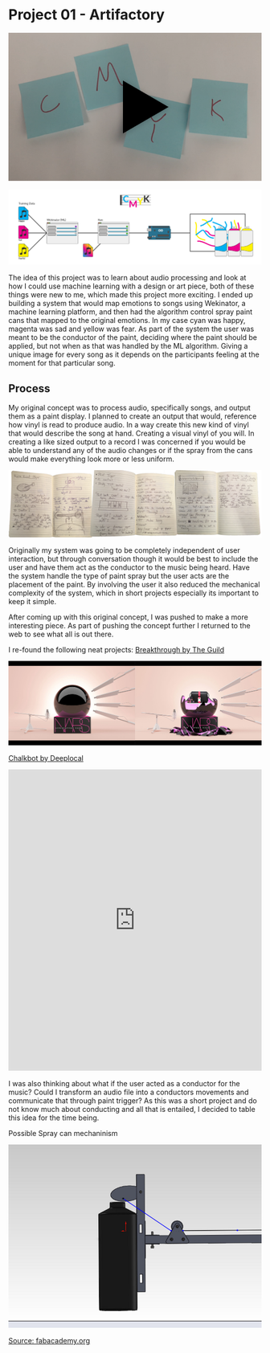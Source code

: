 # Project 01 - Artifactory


[![video](videotile.png)](https://www.youtube.com/embed/5yVv-ljGm6Q)

![System Diagram](systemDiagram.png)

The idea of this project was to learn about audio processing and look at how I could use machine learning with a design or art piece, both of these things were new to me, which made this project more exciting. I ended up building a system that would map emotions to songs using Wekinator, a machine learning platform, and then had the algorithm control spray paint cans that mapped to the original emotions. In my case cyan was happy, magenta was sad and yellow was fear. As part of the system the user was meant to be the conductor of the paint, deciding where the paint should be applied, but not when as that was handled by the ML algorithm. Giving a unique image for every song as it depends on the participants feeling at the moment for that particular song.

## Process

My original concept was to process audio, specifically songs, and output them as a paint display. I planned to create an output that would, reference how vinyl is read to produce audio. In a way create this new kind of vinyl that would describe the song at hand. Creating a visual vinyl of you will. In creating a like sized output to a record I was concerned if you would be able to understand any of the audio changes or if the spray from the cans would make everything look more or less uniform.

![Sketch](sketches.png)

Originally my system was going to be completely independent of user interaction, but through conversation though it would be best to include the user and have them act as the conductor to the music being heard. Have the system handle the type of paint spray but the user acts are the placement of the paint. By involving the user it also reduced the mechanical complexity of the system, which in short projects especially its important to keep it simple.

After coming up with this original concept, I was pushed to make a more interesting piece. As part of pushing the concept further I returned to the web to see what all is out there.

I re-found the following neat projects:
[Breakthrough by The Guild](http://guildisgood.com/project?item_id=76)

![Breakthrough Project](breakthrough.png)

[Chalkbot by Deeplocal](http://www.deeplocal.com/projects/chalkbot.html)

<iframe width="100%" height="600" src="https://www.youtube.com/embed/Eq2dvGwaHzs" frameborder="0" allowfullscreen></iframe>

I was also thinking about what if the user acted as a conductor for the music? Could I transform an audio file into a conductors movements and communicate that through paint trigger? As this was a short project and do not know much about conducting and all that is entailed, I decided to table this idea for the time being.

Possible Spray can mechaninism

![Paint Can Mechaninism](triggermechanism.jpg)

[Source: fabacademy.org](http://fabacademy.org/archives/2013/students/anderson.douglas/week%2016%20-%20applications.html)

